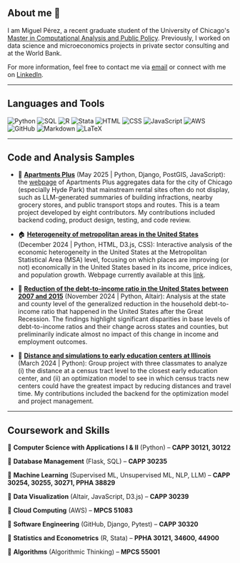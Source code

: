 ## About me 👋

I am Miguel Pérez, a recent graduate student of the University of Chicago's [Master in Computational Analysis and Public Policy](https://capp.uchicago.edu/). Previously, I worked on data science and microeconomics projects in private sector consulting and at the World Bank. 

For more information, feel free to contact me via [email](mailto:miguelperezrodriguez94@gmail.com) or connect with me on [LinkedIn](https://www.linkedin.com/in/miguelperez94/).

---

## Languages and Tools

<p>
  <img alt= "Python" src = "https://img.shields.io/badge/-Python-3776AB?logo=python&logoColor=white&style=for-the-badge" />
  <img alt= "SQL" src = "https://img.shields.io/badge/-SQL-4479A1?logo=mysql&logoColor=white&style=for-the-badge" />
  <img alt ="R" src = "https://img.shields.io/badge/-R-276DC3?logo=r&logoColor=white&style=for-the-badge" />
  <img alt ="Stata" src = "https://img.shields.io/badge/-Stata-1f425f?logoColor=white&style=for-the-badge" />
  <img alt="HTML" src= "https://img.shields.io/badge/HTML-%23E34F26.svg?logo=html5&logoColor=white&style=for-the-badge" />
  <img alt="CSS" src= "https://img.shields.io/badge/CSS-1572B6?logo=css3&logoColor=fff&style=for-the-badge" />
  <img alt="JavaScript" src= "https://img.shields.io/badge/JavaScript-F7DF1E?logo=javascript&logoColor=000&style=for-the-badge" />
  <img alt="AWS" src= "https://img.shields.io/badge/AWS-232F3E?style=for-the-badge&logo=amazonwebservices&logoColor=white" />
  <img alt="GitHub" src= "https://img.shields.io/badge/GitHub-181717?style=for-the-badge&logo=github&logoColor=white" />
  <img alt= "Markdown" src = "https://img.shields.io/badge/markdown-%23000000.svg?style=for-the-badge&logo=markdown&logoColor=white" />
  <img alt= "LaTeX" src = "https://img.shields.io/badge/-LaTeX-008080?style=for-the-badge&logo=latex&logoColor=white" />
</p>

---

## Code and Analysis Samples

- 🏢 **[Apartments Plus](https://github.com/uchicago-capp-30320/apt-plus)** (May 2025 | Python, Django, PostGIS, JavaScript): the [webpage](https://aptpl.us) of Apartments Plus aggregates data for the city of Chicago (especially Hyde Park) that mainstream rental sites often do not display, such as LLM-generated summaries of building infractions, nearby grocery stores, and public transport stops and routes. This is a team project developed by eight contributors. My contributions included backend coding, product design, testing, and code review.

- 🏠 **[Heterogeneity of metropolitan areas in the United States](https://github.com/miguelperez94/heterogeneity_metro_areas_us/tree/main)** (December 2024 | Python, HTML, D3.js, CSS): Interactive analysis of the economic heterogeneity in the United States at the Metropolitan Statistical Area (MSA) level, focusing on which places are improving (or not) economically in the United States based in its income, price indices, and population growth. Webpage currently available at this [link](https://heterogeneitymsaunitedstates.netlify.app/).

- 💸 **[Reduction of the debt-to-income ratio in the United States between 2007 and 2015](https://github.com/miguelperez94/reduction_dti_ratio_united_states)** (November 2024 | Python, Altair): Analysis at the state and county level of the generalized reduction in the household debt-to-income ratio that happened in the United States after the Great Recession. The findings highlight significant disparities in base levels of debt-to-income ratios and their change across states and counties, but preliminarily indicate almost no impact of this change in income and employment outcomes.

- 🏫 **[Distance and simulations to early education centers at Illinois](https://github.com/LosCAPPos/EarlyEducationProject)** (March 2024 | Python): Group project with three classmates to analyze (i) the distance at a census tract level to the closest early education center, and (ii) an optimization model to see in which census tracts new centers could have the greatest impact by reducing distances and travel time. My contributions included the backend for the optimization model and project management.

---

## Coursework and Skills

📌 **Computer Science with Applications I & II** (Python) – **CAPP 30121, 30122**  

📌 **Database Management** (Flask, SQL) – **CAPP 30235** 

📌 **Machine Learning** (Supervised ML, Unsupervised ML, NLP, LLM) – **CAPP 30254, 30255, 30271, PPHA 38829** 

📌 **Data Visualization** (Altair, JavaScript, D3.js) – **CAPP 30239**  

📌 **Cloud Computing** (AWS) – **MPCS 51083**

📌 **Software Engineering** (GitHub, Django, Pytest) – **CAPP 30320**

📌 **Statistics and Econometrics** (R, Stata) – **PPHA 30121, 34600, 44900**

📌 **Algorithms** (Algorithmic Thinking) – **MPCS 55001**


<!--
**miguelperez94/miguelperez94** is a ✨ _special_ ✨ repository because its `README.md` (this file) appears on your GitHub profile.

Here are some ideas to get you started:

- 🔭 I’m currently working on ...
- 🌱 I’m currently learning ...
- 👯 I’m looking to collaborate on ...
- 🤔 I’m looking for help with ...
- 💬 Ask me about ...
- 📫 How to reach me: ...
- 😄 Pronouns: ...
- ⚡ Fun fact: ...
-->

